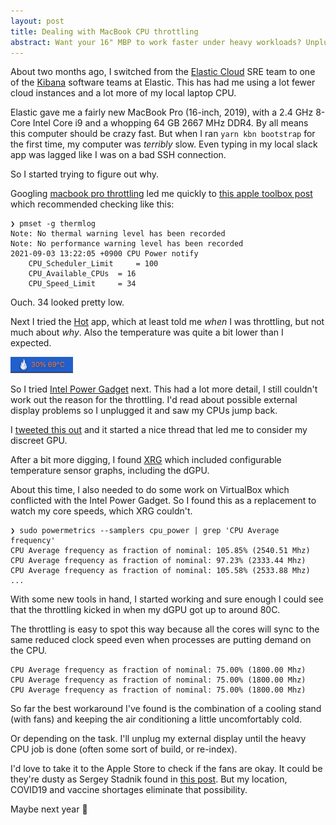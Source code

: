 ```yaml
---
layout: post
title: Dealing with MacBook CPU throttling
abstract: Want your 16" MBP to work faster under heavy workloads? Unplug the external display...
---
```


About two months ago, I switched from the [Elastic Cloud](https://cloud.elastic.co/) SRE team to one of the [Kibana](https://www.elastic.co/kibana/) software teams at Elastic. This has had me using a lot fewer cloud instances and a lot more of my local laptop CPU.

Elastic gave me a fairly new MacBook Pro (16-inch, 2019), with a 2.4 GHz 8-Core Intel Core i9 and a whopping 64 GB 2667 MHz DDR4. By all means this computer should be crazy fast. But when I ran `yarn kbn bootstrap` for the first time, my computer was _terribly_ slow. Even typing in my local slack app was lagged like I was on a bad SSH connection.

So I started trying to figure out why.

Googling [macbook pro throttling](https://www.google.com/search?q=macbook+pro+throttling) led me quickly to [this apple toolbox post](https://appletoolbox.com/check-if-mac-is-thermal-throttling/) which recommended checking like this:

```
❯ pmset -g thermlog
Note: No thermal warning level has been recorded
Note: No performance warning level has been recorded
2021-09-03 13:22:05 +0900 CPU Power notify
	CPU_Scheduler_Limit 	= 100
	CPU_Available_CPUs 	= 16
	CPU_Speed_Limit 	= 34
```

Ouch. 34 looked pretty low.

Next I tried the [Hot](https://github.com/macmade/Hot) app, which at least told me _when_ I was throttling, but not much about _why_. Also the temperature was quite a bit lower than I expected.

![Hot app showing 30% CPU](/images/hot-30-percent.png)

So I tried [Intel Power Gadget](https://software.intel.com/content/www/us/en/develop/articles/intel-power-gadget.html) next. This had a lot more detail, I still couldn't work out the reason for the throttling. I'd read about possible external display problems so I unplugged it and saw my CPUs jump back.

I [tweeted this out](https://twitter.com/matschaffer/status/1430393627579093000) and it started a nice thread that led me to consider my discreet GPU.

After a bit more digging, I found [XRG](https://gaucho.software/Products/XRG/) which included configurable temperature sensor graphs, including the dGPU.

About this time, I also needed to do some work on VirtualBox which conflicted with the Intel Power Gadget. So I found this as a replacement to watch my core speeds, which XRG couldn't.

```
❯ sudo powermetrics --samplers cpu_power | grep 'CPU Average frequency'
CPU Average frequency as fraction of nominal: 105.85% (2540.51 Mhz)
CPU Average frequency as fraction of nominal: 97.23% (2333.44 Mhz)
CPU Average frequency as fraction of nominal: 105.58% (2533.88 Mhz)
...
```

With some new tools in hand, I started working and sure enough I could see that the throttling kicked in when my dGPU got up to around 80C.

The throttling is easy to spot this way because all the cores will sync to the same reduced clock speed even when processes are putting demand on the CPU.

```
CPU Average frequency as fraction of nominal: 75.00% (1800.00 Mhz)
CPU Average frequency as fraction of nominal: 75.00% (1800.00 Mhz)
CPU Average frequency as fraction of nominal: 75.00% (1800.00 Mhz)
```

So far the best workaround I've found is the combination of a cooling stand (with fans) and keeping the air conditioning a little uncomfortably cold.

Or depending on the task. I'll unplug my external display until the heavy CPU job is done (often some sort of build, or re-index).

I'd love to take it to the Apple Store to check if the fans are okay. It could be they're dusty as Sergey Stadnik found in [this post](https://ozmoroz.com/2020/07/macos-kernel-tasks/). But my location, COVID19 and vaccine shortages eliminate that possibility.

Maybe next year 🤞
